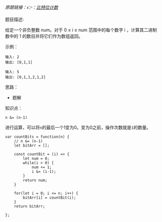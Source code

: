 *原题链接：👉：[比特位计数](https://leetcode-cn.com/problems/counting-bits/description/)*

题目描述:

给定一个非负整数 num。对于 0 ≤ i ≤ num 范围中的每个数字 i ，计算其二进制数中的 1 的数目并将它们作为数组返回。


示例：
```
输入: 2
输出: [0,1,1]
```

```
输入: 5
输出: [0,1,1,2,1,2]
```

思路：


- 题解

知识点：

```
n &= (n-1)
```
进行运算，可以将`n`的最后一个1变为0。变为0之前，操作次数就是`1`的数量。

```
var countBits = function(n) {
    // n &= (n-1)
    let bitArr = [];

    const countBit = (i) => {
        let num = 0;
        while(i > 0) {
            num += 1;
            i &= (i-1);
        }
        return num;
    }
    
    for(let i = 0; i <= n; i++) {
        bitArr[i] = countBit(i);
    }
    return bitArr;

};
```